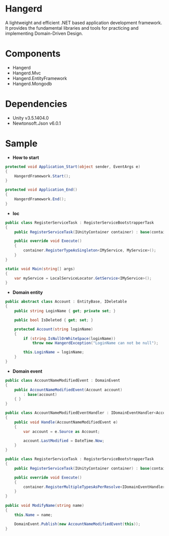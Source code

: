 Hangerd
===================

A lightweight and efficient .NET based application development framework. It provides the fundamental libraries and tools for practicing and implementing Domain-Driven Design.

Components
===================

- Hangerd
- Hangerd.Mvc
- Hangerd.EntityFramework
- Hangerd.Mongodb

Dependencies
===================

- Unity v3.5.1404.0
- Newtonsoft.Json v6.0.1

Sample
===================

- **How to start**

```csharp
protected void Application_Start(object sender, EventArgs e)
{
	HangerdFramework.Start();
}

protected void Application_End()
{
	HangerdFramework.End();
}
```

- **Ioc**

```csharp
public class RegisterServiceTask : RegisterServiceBootstrapperTask
{
	public RegisterServiceTask(IUnityContainer container) : base(container) { }

	public override void Execute()
	{
		container.RegisterTypeAsSingleton<IMyService, MyService>();
	}
}

static void Main(string[] args)
{
	var myService = LocalServiceLocator.GetService<IMyService>();
}
```

- **Domain entity**

```csharp
public abstract class Account : EntityBase, IDeletable
{
	public string LoginName { get; private set; }

	public bool IsDeleted { get; set; }

	protected Account(string loginName)
	{
		if (string.IsNullOrWhiteSpace(loginName))
			throw new HangerdException("LoginName can not be null");

		this.LoginName = loginName;
	}
}
```

- **Domain event**

```csharp
public class AccountNameModifiedEvent : DomainEvent
{
	public AccountNameModifiedEvent(Account account)
		: base(account)
	{ }
}

public class AccountNameModifiedEventHandler : IDomainEventHandler<AccountNameModifiedEvent>
{
	public void Handle(AccountNameModifiedEvent e)
	{
		var account = e.Source as Account;

		account.LastModified = DateTime.Now;
	}
}

public class RegisterServiceTask : RegisterServiceBootstrapperTask
{
	public RegisterServiceTask(IUnityContainer container) : base(container) { }

	public override void Execute()
	{
		container.RegisterMultipleTypesAsPerResolve<IDomainEventHandler<AccountNameModifiedEvent>, AccountNameModifiedEventHandler>();
	}
}
	
public void ModifyName(string name)
{
	this.Name = name;

	DomainEvent.Publish(new AccountNameModifiedEvent(this));
}
```
